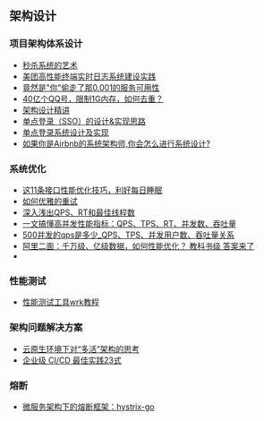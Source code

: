 ## 架构设计

### 项目架构体系设计

- [秒杀系统的艺术](https://juejin.cn/post/6844903949632274445)
- [美团高性能终端实时日志系统建设实践](https://mp.weixin.qq.com/s/u1mFdYm8fr2mqbxW_Gpaxg)
- [竟然是"你"偷走了那0.001的服务可用性](https://mp.weixin.qq.com/s/-C-wIjkKM7N1M7fcCd7HSQ)
- [40亿个QQ号，限制1G内存，如何去重？](https://mp.weixin.qq.com/s/nJ-eTDmFUfPekqS9wrzTew)
- [架构设计精讲](https://learn.lianglianglee.com/%E4%B8%93%E6%A0%8F/%E6%9E%B6%E6%9E%84%E8%AE%BE%E8%AE%A1%E9%9D%A2%E8%AF%95%E7%B2%BE%E8%AE%B2)
- [单点登录（SSO）的设计&实现思路](https://www.jianshu.com/p/cf41a10da952)
- [单点登录系统设计及实现](https://blog.csdn.net/W1413729/article/details/118653923#:~:text=%E5%8D%95%E7%82%B9%E7%99%BB%E5%BD%95%E7%B3%BB%E7%BB%9F%E8%AE%BE%E8%AE%A1%E5%8F%8A%E5%AE%9E%E7%8E%B0%201%201%20%E7%B3%BB%E7%BB%9F%E7%AE%80%E4%BB%8B%201.1%20http%E5%8D%8F%E8%AE%AE%20web%E5%BA%94%E7%94%A8%E9%87%87%E7%94%A8browser%2Fserver%E6%9E%B6%E6%9E%84%EF%BC%8Chttp%E4%BD%9C%E4%B8%BA%E9%80%9A%E4%BF%A1%E5%8D%8F%E8%AE%AE%E3%80%82%20http%E6%98%AF%E6%97%A0%E7%8A%B6%E6%80%81%E5%8D%8F%E8%AE%AE%EF%BC%8C%E6%B5%8F%E8%A7%88%E5%99%A8%E7%9A%84%E6%AF%8F%E4%B8%80%E6%AC%A1%E8%AF%B7%E6%B1%82%EF%BC%8C%E6%9C%8D%E5%8A%A1%E5%99%A8%E4%BC%9A%E7%8B%AC%E7%AB%8B%E5%A4%84%E7%90%86%EF%BC%8C%E4%B8%8D%E4%B8%8E%E4%B9%8B%E5%89%8D%E6%88%96%E4%B9%8B%E5%90%8E%E7%9A%84%E8%AF%B7%E6%B1%82%E4%BA%A7%E7%94%9F%E5%85%B3%E8%81%94%EF%BC%8C%E8%BF%99%E4%B8%AA%E8%BF%87%E7%A8%8B%E7%94%A8%E4%B8%8B%E5%9B%BE%E8%AF%B4%E6%98%8E%EF%BC%8C%E4%B8%89%E6%AC%A1%E8%AF%B7%E6%B1%82%2F%E5%93%8D%E5%BA%94%E5%AF%B9%E4%B9%8B%E9%97%B4%E6%B2%A1%E6%9C%89%E4%BB%BB%E4%BD%95%E8%81%94%E7%B3%BB%E3%80%82,3%203%20%E7%B3%BB%E7%BB%9F%E4%B8%9A%E5%8A%A1%E5%AE%9E%E7%8E%B0%203.1%20%E4%B8%9A%E5%8A%A1%E5%88%86%E6%9E%90%20sso%E9%87%87%E7%94%A8%E5%AE%A2%E6%88%B7%E7%AB%AF%2F%E6%9C%8D%E5%8A%A1%E7%AB%AF%E6%9E%B6%E6%9E%84%EF%BC%8C%E6%88%91%E4%BB%AC%E5%85%88%E7%9C%8Bsso-client%E4%B8%8Esso-server%E8%A6%81%E5%AE%9E%E7%8E%B0%E7%9A%84%E5%8A%9F%E8%83%BD%EF%BC%88%E4%B8%8B%E9%9D%A2%EF%BC%9Asso%E8%AE%A4%E8%AF%81%E4%B8%AD%E5%BF%83%3Dsso-server%EF%BC%89%20%E5%AE%A2%E6%88%B7%E7%AB%AF%E4%B8%9A%E5%8A%A1%E5%88%86%E6%9E%90%20)
- [如果你是Airbnb的系统架构师,你会怎么进行系统设计?](https://mp.weixin.qq.com/s/qW4aDBMZORXYkNUHflKBVg)

### 系统优化

- [这11条接口性能优化技巧，利好每日睡眠](https://mp.weixin.qq.com/s/3jrf1GKBBbVzcvJxqYnx9Q)
- [如何优雅的重试](https://www.infoq.cn/article/5fBoevKaL0GVGvgeac4Z)
- [深入浅出QPS、RT和最佳线程数](https://blog.csdn.net/sinat_34976604/article/details/88125707?spm=1001.2101.3001.6650.5&utm_medium=distribute.pc_relevant.none-task-blog-2%7Edefault%7EBlogCommendFromBaidu%7ERate-5-88125707-blog-103440471.235%5Ev38%5Epc_relevant_anti_t3&depth_1-utm_source=distribute.pc_relevant.none-task-blog-2%7Edefault%7EBlogCommendFromBaidu%7ERate-5-88125707-blog-103440471.235%5Ev38%5Epc_relevant_anti_t3&utm_relevant_index=10)
- [一文搞懂高并发性能指标：QPS、TPS、RT、并发数、吞吐量](https://zhuanlan.zhihu.com/p/337708438)
- [500并发的qps是多少_QPS、TPS、并发用户数、吞吐量关系](https://blog.csdn.net/weixin_36886116/article/details/118931076?ydreferer=aHR0cHM6Ly93d3cuYmluZy5jb20v)
- [阿里二面：千万级、亿级数据，如何性能优化？ 教科书级 答案来了](https://blog.csdn.net/crazymakercircle/article/details/128848309)
- []()

### 性能测试

- [性能测试工具wrk教程](https://www.cnblogs.com/quanxiaoha/p/10661650.html)

### 架构问题解决方案

- [云原生环境下对“多活”架构的思考](https://mp.weixin.qq.com/s/y-ZZ3YsxjraOt6TiMHqqGw)
- [企业级 CI/CD 最佳实践23式](https://mp.weixin.qq.com/s/ZE2sRrYoVESUbmRTL9W6sA)

### 熔断

- [微服务架构下的熔断框架：hystrix-go](https://juejin.cn/post/7004802597332713503)